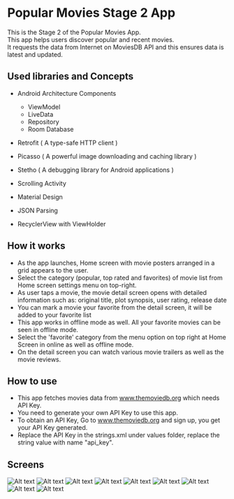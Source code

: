 # Popular Movies Stage 2 App

This is the Stage 2 of the Popular Movies App.  
This app helps users discover popular and recent movies.  
It requests the data from Internet on MoviesDB API and this ensures data is latest and updated.  


## Used libraries and Concepts

- Android Architecture Components 

  - ViewModel 
  - LiveData
  - Repository 
  - Room Database
  
- Retrofit ( A type-safe HTTP client )
- Picasso ( A powerful image downloading and caching library )
- Stetho ( A debugging library for Android applications )
- Scrolling Activity
- Material Design
- JSON Parsing
- RecyclerView with ViewHolder


## How it works
- As the app launches, Home screen with movie posters arranged in a grid appears to the user.
- Select the category (popular, top rated and favorites) of movie list from Home screen settings menu on top-right.
- As user taps a movie, the movie detail screen opens with detailed information such as: original title, plot synopsis, user rating, release date
- You can mark a movie your favorite from the detail screen, it will be added to your favorite list
- This app works in offline mode as well. All your favorite movies can be seen in offline mode.
- Select the 'favorite' category from the menu option on top right at Home Screen in online as well as offline mode.
- On the detail screen you can watch various movie trailers as well as the movie reviews.



## How to use
- This app fetches movies data from www.themoviedb.org which needs API Key.  
- You need to generate your own API Key to use this app.  
- To obtain an API Key, Go to www.themoviedb.org and sign up, you get your API Key generated.  
- Replace the API Key in the strings.xml under values folder, replace the string value with name "api_key".  

## Screens
![Alt text](/Screenshots/1.png?raw=true)
![Alt text](/Screenshots/2.png?raw=true)
![Alt text](/Screenshots/3.png?raw=true)
![Alt text](/Screenshots/4.png?raw=true)
![Alt text](/Screenshots/5.png?raw=true)
![Alt text](/Screenshots/6.png?raw=true)
![Alt text](/Screenshots/7.png?raw=true)
![Alt text](/Screenshots/8.png?raw=true)
![Alt text](/Screenshots/9.png?raw=true)

